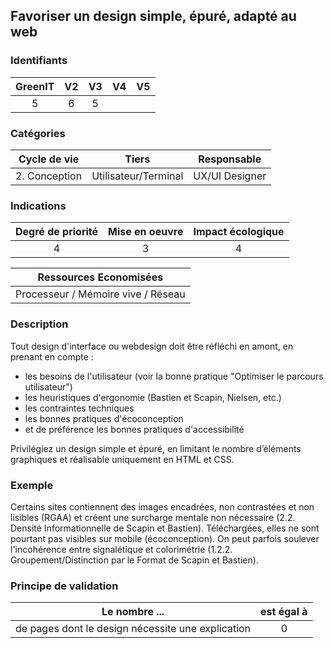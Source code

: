 ## Favoriser un design simple, épuré, adapté au web

### Identifiants

| GreenIT | V2  | V3  | V4  | V5  |
| :-----: | :-: | :-: | :-: | :-: |
|    5    |  6  |  5  |     |     |

### Catégories

| Cycle de vie  |        Tiers         |  Responsable   |
| :-----------: | :------------------: | :------------: |
| 2. Conception | Utilisateur/Terminal | UX/UI Designer |

### Indications

| Degré de priorité | Mise en oeuvre | Impact écologique |
| :---------------: | :------------: | :---------------: |
|         4         |       3        |         4         |

|       Ressources Economisées       |
| :--------------------------------: |
| Processeur / Mémoire vive / Réseau |

### Description

Tout design d'interface ou webdesign doit être réfléchi en amont, en prenant en compte :

- les besoins de l'utilisateur (voir la bonne pratique "Optimiser le parcours utilisateur")
- les heuristiques d'ergonomie (Bastien et Scapin, Nielsen, etc.)
- les contraintes techniques
- les bonnes pratiques d'écoconception
- et de préférence les bonnes pratiques d'accessibilité

Privilégiez un design simple et épuré, en limitant le nombre d’éléments graphiques et réalisable uniquement en HTML et CSS.

### Exemple

Certains sites contiennent des images encadrées, non contrastées et non lisibles (RGAA) et créent une surcharge mentale non nécessaire (2.2. Densité Informationnelle de Scapin et Bastien). Téléchargées, elles ne sont pourtant pas visibles sur mobile (écoconception). On peut parfois soulever l'incohérence entre signalétique et colorimétrie (1.2.2. Groupement/Distinction par le Format de Scapin et Bastien).

### Principe de validation

| Le nombre ...                                     | est égal à |
| ------------------------------------------------- | :--------: |
| de pages dont le design nécessite une explication |     0      |
